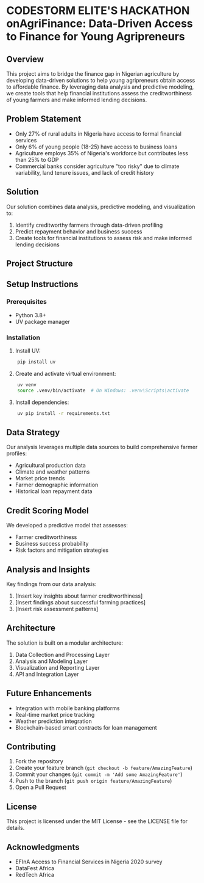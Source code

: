 # CODESTORM ELITE'S HACKATHON onAgriFinance: Data-Driven Access to Finance for Young Agripreneurs

## Overview

This project aims to bridge the finance gap in Nigerian agriculture by developing data-driven solutions to help young agripreneurs obtain access to affordable finance. By leveraging data analysis and predictive modeling, we create tools that help financial institutions assess the creditworthiness of young farmers and make informed lending decisions.

## Problem Statement

- Only 27% of rural adults in Nigeria have access to formal financial services
- Only 6% of young people (18-25) have access to business loans
- Agriculture employs 35% of Nigeria's workforce but contributes less than 25% to GDP
- Commercial banks consider agriculture "too risky" due to climate variability, land tenure issues, and lack of credit history

## Solution

Our solution combines data analysis, predictive modeling, and visualization to:

1. Identify creditworthy farmers through data-driven profiling
2. Predict repayment behavior and business success
3. Create tools for financial institutions to assess risk and make informed lending decisions

## Project Structure
<!-- 
```.
├── data_assets/           # Raw and processed data files, data generated
├── notebooks/            # Jupyter notebooks for Credit Score Modelling
├── src/                  # Source code
│   ├── data/            # Data processing scripts
│   ├── models/          # Machine learning models
│   └── visualization/   # Visualization tools
├── requirements.txt     # Python dependencies
└── README.md           # Project documentation
``` -->

## Setup Instructions

### Prerequisites

- Python 3.8+
- UV package manager

### Installation

1. Install UV:

```bash
    pip install uv
```

2. Create and activate virtual environment:

```bash
    uv venv
    source .venv/bin/activate  # On Windows: .venv\Scripts\activate
```

3. Install dependencies:

```bash
    uv pip install -r requirements.txt
```

## Data Strategy

Our analysis leverages multiple data sources to build comprehensive farmer profiles:

- Agricultural production data
- Climate and weather patterns
- Market price trends
- Farmer demographic information
- Historical loan repayment data

## Credit Scoring Model

We developed a predictive model that assesses:

- Farmer creditworthiness
- Business success probability
- Risk factors and mitigation strategies

## Analysis and Insights

Key findings from our data analysis:

1. [Insert key insights about farmer creditworthiness]
2. [Insert findings about successful farming practices]
3. [Insert risk assessment patterns]

## Architecture

The solution is built on a modular architecture:

1. Data Collection and Processing Layer
2. Analysis and Modeling Layer
3. Visualization and Reporting Layer
4. API and Integration Layer

## Future Enhancements

- Integration with mobile banking platforms
- Real-time market price tracking
- Weather prediction integration
- Blockchain-based smart contracts for loan management

## Contributing

1. Fork the repository
2. Create your feature branch (`git checkout -b feature/AmazingFeature`)
3. Commit your changes (`git commit -m 'Add some AmazingFeature'`)
4. Push to the branch (`git push origin feature/AmazingFeature`)
5. Open a Pull Request

## License

This project is licensed under the MIT License - see the LICENSE file for details.

## Acknowledgments

- EFInA Access to Financial Services in Nigeria 2020 survey
- DataFest Africa
- RedTech Africa
